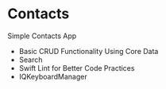 # Contacts

Simple Contacts App

* Basic CRUD Functionality Using Core Data
* Search
* Swift Lint for Better Code Practices
* IQKeyboardManager
